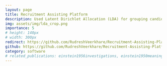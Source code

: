 ```yaml
---
layout: page
title: Recruitment Assisting Platform
description: Used Latent Dirichlet Allocation (LDA) for grouping candidates based on the Resume
img: assets/img/lda_crop.png
importance: 5
# height: 140px
# width: 300px
redirect: https://github.com/RudreshVeerkhare/Recruitment-Assisting-Platform
github: https://github.com/RudreshVeerkhare/Recruitment-Assisting-Platform
category: software
# related_publications: einstein1956investigations, einstein1950meaning
---
```

